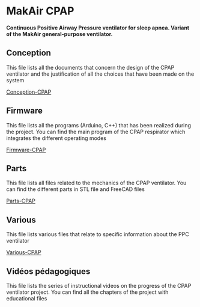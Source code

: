 # MakAir CPAP

**Continuous Positive Airway Pressure ventilator for sleep apnea. Variant of the MakAir general-purpose ventilator.**

## Conception

This file lists all the documents that concern the design of the CPAP ventilator and the justification of all the choices that have been made on the system

[Conception-CPAP](https://github.com/makers-for-life/makair-cpap/tree/master/Conception-CPAP)

## Firmware 

This file lists all the programs (Arduino, C++) that has been realized during the project. You can find the main program of the CPAP respirator which integrates the different operating modes

[Firmware-CPAP](https://github.com/makers-for-life/makair-cpap/tree/master/Firmware-CPAP)

## Parts

This file lists all files related to the mechanics of the CPAP ventilator. You can find the different parts in STL file and FreeCAD files

[Parts-CPAP](https://github.com/makers-for-life/makair-cpap/tree/master/Parts-CPAP)

## Various

This file lists various files that relate to specific information about the PPC ventilator

[Various-CPAP](https://github.com/makers-for-life/makair-cpap/tree/master/Various-CPAP)

## Vidéos pédagogiques

This file lists the series of instructional videos on the progress of the CPAP ventilator project. You can find all the chapters of the project with educational files
